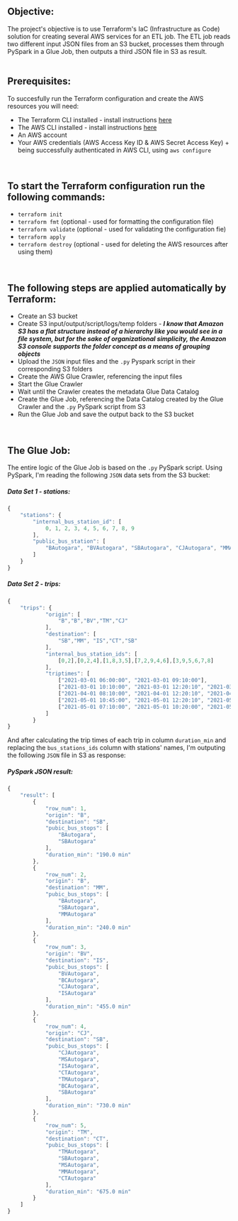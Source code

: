 ## Objective:
The project's objective is to use Terraform's IaC (Infrastructure as Code) solution for creating several AWS services for an ETL job. The ETL job reads two different input JSON files from an S3 bucket, processes them through PySpark in a Glue Job, then outputs a third JSON file in S3 as result.
<br /><br />
 
 ## Prerequisites:
 To succesfully run the Terraform configuration and create the AWS resources you will need:
  - The Terraform CLI installed - install instructions [here](https://learn.hashicorp.com/tutorials/terraform/install-cli?in=terraform/aws-get-started)
  - The AWS CLI installed - install instructions [here](https://docs.aws.amazon.com/cli/latest/userguide/getting-started-install.html)
  - An AWS account
  - Your AWS credentials (AWS Access Key ID & AWS Secret Access Key) + being successfully authenticated in AWS CLI, using ```aws configure```
<br />
  
## To start the Terraform configuration run the following commands:
  - ```terraform init```
  - ```terraform fmt``` (optional - used for formatting the configuration file)
  - ```terraform validate``` (optional - used for validating the configuration fie)
  - ```terraform apply```
  - ```terraform destroy``` (optional - used for deleting the AWS resources after using them)  
<br />
 
## The following steps are applied automatically by Terraform:
  * Create an S3 bucket
  * Create S3 input/output/script/logs/temp folders - ***I know that Amazon S3 has a flat structure instead of a hierarchy like you would see in a file system, but for the sake of organizational simplicity, the Amazon S3 console supports the folder concept as a means of grouping objects***
  * Upload the ```JSON``` input files and the ```.py``` Pyspark script in their corresponding S3 folders
  * Create the AWS Glue Crawler, referencing the input files
  * Start the Glue Crawler
  * Wait until the Crawler creates the metadata Glue Data Catalog
  * Create the Glue Job, referencing the Data Catalog created by the Glue Crawler and the ```.py``` PySpark script from S3
  * Run the Glue Job and save the output back to the S3 bucket
<br />
 
## The Glue Job:
The entire logic of the Glue Job is based on the ```.py``` PySpark script. Using PySpark, I'm reading the following ```JSON``` data sets from the S3 bucket:
##### Data Set 1 - stations:
```javascript
{
    "stations": {
        "internal_bus_station_id": [
            0, 1, 2, 3, 4, 5, 6, 7, 8, 9
        ], 
        "public_bus_station": [
            "BAutogara", "BVAutogara", "SBAutogara", "CJAutogara", "MMAutogara","ISAutogara", "CTAutogara", "TMAutogara", "BCAutogara", "MSAutogara"
        ]
    }
}
```
##### Data Set 2 - trips:
```javascript
{
    "trips": {
            "origin": [
                "B","B","BV","TM","CJ"
            ],
            "destination": [
                "SB","MM", "IS","CT","SB"
            ],
            "internal_bus_station_ids": [
                [0,2],[0,2,4],[1,8,3,5],[7,2,9,4,6],[3,9,5,6,7,8]
            ],
            "triptimes": [
                ["2021-03-01 06:00:00", "2021-03-01 09:10:00"],
                ["2021-03-01 10:10:00", "2021-03-01 12:20:10", "2021-03-01 14:10:10"],
                ["2021-04-01 08:10:00", "2021-04-01 12:20:10", "2021-04-01 15:10:00", "2021-04-01 15:45:00"],
                ["2021-05-01 10:45:00", "2021-05-01 12:20:10", "2021-05-01 18:30:00", "2021-05-01 20:45:00", "2021-05-01 22:00:00"],
                ["2021-05-01 07:10:00", "2021-05-01 10:20:00", "2021-05-01 12:30:00", "2021-05-01 13:25:00", "2021-05-01 14:35:00", "2021-05-01 15:45:00"]
            ]
        }
}
```
And after calculating the trip times of each trip in column ```duration_min``` and replacing the ```bus_stations_ids``` column with stations' names, I'm outputing the following ```JSON``` file in S3 as response:

##### PySpark JSON result:
```javascript
{
    "result": [
        {
            "row_num": 1,
            "origin": "B",
            "destination": "SB",
            "pubic_bus_stops": [
                "BAutogara",
                "SBAutogara"
            ],
            "duration_min": "190.0 min"
        },
        {
            "row_num": 2,
            "origin": "B",
            "destination": "MM",
            "pubic_bus_stops": [
                "BAutogara",
                "SBAutogara",
                "MMAutogara"
            ],
            "duration_min": "240.0 min"
        },
        {
            "row_num": 3,
            "origin": "BV",
            "destination": "IS",
            "pubic_bus_stops": [
                "BVAutogara",
                "BCAutogara",
                "CJAutogara",
                "ISAutogara"
            ],
            "duration_min": "455.0 min"
        },
        {
            "row_num": 4,
            "origin": "CJ",
            "destination": "SB",
            "pubic_bus_stops": [
                "CJAutogara",
                "MSAutogara",
                "ISAutogara",
                "CTAutogara",
                "TMAutogara",
                "BCAutogara",
                "SBAutogara"
            ],
            "duration_min": "730.0 min"
        },
        {
            "row_num": 5,
            "origin": "TM",
            "destination": "CT",
            "pubic_bus_stops": [
                "TMAutogara",
                "SBAutogara",
                "MSAutogara",
                "MMAutogara",
                "CTAutogara"
            ],
            "duration_min": "675.0 min"
        }
    ]
}
```
